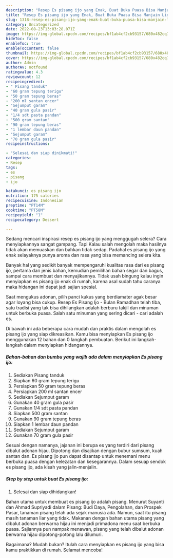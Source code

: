```yaml
---
description: "Resep Es pisang ijo yang Enak, Buat Buka Puasa Bisa Manjain Lidah"
title: "Resep Es pisang ijo yang Enak, Buat Buka Puasa Bisa Manjain Lidah"
slug: 1318-resep-es-pisang-ijo-yang-enak-buat-buka-puasa-bisa-manjain-lidah
category: Uncategorized
date: 2022-08-23T13:03:28.071Z
image: https://img-global.cpcdn.com/recipes/bf1ab4cf2cb93157/680x482cq70/es-pisang-ijo-foto-resep-utama.jpg
hideToc: false
enableToc: true
enableTocContent: false
thumbnail: https://img-global.cpcdn.com/recipes/bf1ab4cf2cb93157/680x482cq70/es-pisang-ijo-foto-resep-utama.jpg
cover: https://img-global.cpcdn.com/recipes/bf1ab4cf2cb93157/680x482cq70/es-pisang-ijo-foto-resep-utama.jpg
author: Admin
authorAv: notfound
ratingvalue: 4.3
reviewcount: 12
recipeingredient:
- " Pisang tanduk"
- "60 gram tepung terigu"
- "50 gram tepung beras"
- "200 ml santan encer"
- "Sejumput garam"
- "40 gram gula pasir"
- "1/4 sdt pasta pandan"
- "500 gram santan"
- "90 gram tepung beras"
- "1 lembar daun pandan"
- "Sejumput garam"
- "70 gram gula pasir"
recipeinstructions:

- "Selesai dan siap dinikmati!"
categories:
- Resep
tags:
- es
- pisang
- ijo

katakunci: es pisang ijo 
nutrition: 175 calories
recipecuisine: Indonesian
preptime: "PT14M"
cooktime: "PT58M"
recipeyield: "1"
recipecategory: Dessert

---
```



Sedang mencari inspirasi resep es pisang ijo yang menggugah selera? Cara menyiapkannya sangat gampang. Tapi Kalau salah mengolah maka hasilnya tidak akan memuaskan dan bahkan tidak sedap. Padahal es pisang ijo yang enak selayaknya punya aroma dan rasa yang bisa memancing selera kita.


Banyak hal yang sedikit banyak mempengaruhi kualitas rasa dari es pisang ijo, pertama dari jenis bahan, kemudian pemilihan bahan segar dan bagus, sampai cara membuat dan menyajikannya. Tidak usah bingung kalau ingin menyiapkan es pisang ijo enak di rumah, karena asal sudah tahu caranya maka hidangan ini dapat jadi sajian spesial.

Saat mengukus adonan, pilih panci kukus yang berdiamater agak besar agar loyang bisa cukup. Resep Es Pisang Ijo - Bulan Ramadhan telah tiba, satu tradisi yang tak bisa dihilangkan adalah berburu takjil dan minuman untuk berbuka puasa. Salah satu minuman yang sering dicari - cari adalah es.


Di bawah ini ada beberapa cara mudah dan praktis dalam mengolah es pisang ijo yang siap dikreasikan. Kamu bisa menyiapkan Es pisang ijo menggunakan 12 bahan dan 0 langkah pembuatan. Berikut ini langkah-langkah dalam menyiapkan hidangannya.

<!--inarticleads1-->

##### Bahan-bahan dan bumbu yang wajib ada dalam menyiapkan Es pisang ijo:

1. Sediakan  Pisang tanduk
1. Siapkan 60 gram tepung terigu
1. Persiapkan 50 gram tepung beras
1. Persiapkan 200 ml santan encer
1. Sediakan Sejumput garam
1. Gunakan 40 gram gula pasir
1. Gunakan 1/4 sdt pasta pandan
1. Siapkan 500 gram santan
1. Gunakan 90 gram tepung beras
1. Siapkan 1 lembar daun pandan
1. Sediakan Sejumput garam
1. Gunakan 70 gram gula pasir


Sesuai dengan namanya, jajanan ini berupa es yang terdiri dari pisang dibalut adonan hijau. Dipotong dan disajikan dengan bubur sumsum, kuah santan dan. Es pisang ijo pun dapat disantap untuk menemani menu berbuka puasa dengan kelezatan dan kesegarannya. Dalam sesuap sendok es pisang ijo, ada kisah yang jalin-menjalin. 

<!--inarticleads2-->

##### Step by step untuk buat Es pisang ijo:


1. Selesai dan siap dihidangkan!

Bahan utama untuk membuat es pisang ijo adalah pisang. Menurut Suyanti dan Ahmad Supriyadi dalam Pisang: Budi Daya, Pengolahan, dan Prospek Pasar, tanaman pisang telah ada sejak manusia ada. Namun, saat itu pisang masih tanaman liar yang tidak. Makanan dengan bahan utama pisang yang dibalut adonan berwarna hijau ini menjadi primadona menu saat berbuka puasa. Sajiannya pun nampak menawan, pisang yang telah dibalut adonan berwarna hijau dipotong-potong lalu dilumuri. 

Bagaimana? Mudah bukan? Itulah cara menyiapkan es pisang ijo yang bisa kamu praktikkan di rumah. Selamat mencoba!
